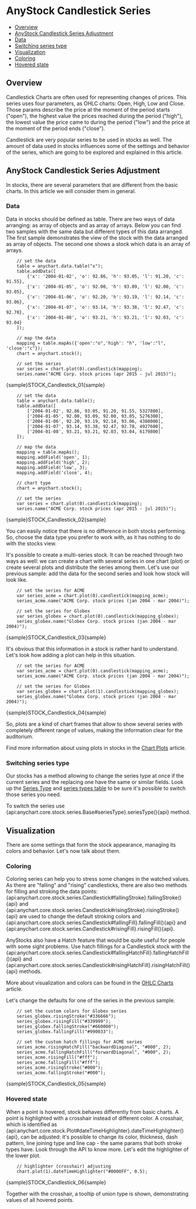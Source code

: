 # AnyStock Candlestick Series

* [Overview](#overview)
* [AnyStock Candlestick Series Adjustment](#anystock_candlestick_series_adjustment)
 * [Data](#data)
 * [Switching series type](#switching_series_type)
* [Visualization](#visualization)
 * [Coloring](#coloring)
 * [Hovered state](#hovered_state)

## Overview

Candlestick Charts are often used for representing changes of prices. This series uses four parameters, as OHLC charts: Open, High, Low and Close. Those params describe the price at the moment of the period starts ("open"), the highest value the prices reached during the period ("high"), the lowest value the price came to during the period ("low") and the price at the moment of the period ends ("close").

Candlestick are very popular series to be used in stocks as well. The amount of data used in stocks influences some of the settings and behavior of the series, which are going to be explored and explained in this article.

## AnyStock Candlestick Series Adjustment

In stocks, there are several parameters that are different from the basic charts. In this article we will consider them in general.

### Data

Data in stocks should be defined as table. There are two ways of data arranging: as array of objects and as array of arrays. Below you can find two samples with the same data but different types of this data arranged. The first sample demonstrates the view of the stock with the data arranged as array of objects. The second one shows a stock which data is an array of arrays.

```
	// set the data
    table = anychart.data.table("x");
    table.addData([
        {'x': '2004-01-02', 'o': 92.86, 'h': 93.05, 'l': 91.20, 'c': 91.55},
        {'x': '2004-01-05', 'o': 92.00, 'h': 93.09, 'l': 92.00, 'c': 93.05},
        {'x': '2004-01-06', 'o': 92.20, 'h': 93.19, 'l': 92.14, 'c': 93.06},
        {'x': '2004-01-07', 'o': 93.14, 'h': 93.38, 'l': 92.47, 'c': 92.78},
        {'x': '2004-01-08', 'o': 93.21, 'h': 93.21, 'l': 92.03, 'c': 93.04}
    ]);
  
    // map the data
    mapping = table.mapAs({'open':"o",'high': "h", 'low':"l", 'close':"c"});
    chart = anychart.stock();

    // set the series
    var series = chart.plot(0).candlestick(mapping);
    series.name("ACME Corp. stock prices (apr 2015 - jul 2015)");
```

{sample}STOCK\_Candlestick\_01{sample}

```
	// set the data
    table = anychart.data.table();
    table.addData([
        ['2004-01-02', 92.86, 93.05, 91.20, 91.55, 5327800],
        ['2004-01-05', 92.00, 93.09, 92.00, 93.05, 5276300],
        ['2004-01-06', 92.20, 93.19, 92.14, 93.06, 4380000],
        ['2004-01-07', 93.14, 93.38, 92.47, 92.78, 4927600],
        ['2004-01-08', 93.21, 93.21, 92.03, 93.04, 6179800]
    ]);
  
    // map the data
    mapping = table.mapAs();
    mapping.addField('open', 1);
    mapping.addField('high', 2);
    mapping.addField('low', 3);
    mapping.addField('close', 4);

    // chart type
    chart = anychart.stock();

    // set the series
    var series = chart.plot(0).candlestick(mapping);
    series.name("ACME Corp. stock prices (apr 2015 - jul 2015)");
```

{sample}STOCK\_Candlestick\_02{sample}

You can easily notice that there is no difference in both stocks performing. So, choose the data type you prefer to work with, as it has nothing to do with the stocks view.

It's possible to create a multi-series stock. It can be reached through two ways as well: we can create a chart with several series in one chart (plot) or create several plots and distribute the series among them. Let's use our previous sample: add the data for the second series and look how stock will look like.

```
    // set the series for ACME
    var series_acme = chart.plot(0).candlestick(mapping_acme);
    series_acme.name("ACME Corp. stock prices (jan 2004 - mar 2004)");

    // set the series for Globex
    var series_globex = chart.plot(0).candlestick(mapping_globex);
    series_globex.name("Globex Corp. stock prices (jan 2004 - mar 2004)");
```

{sample}STOCK\_Candlestick\_03{sample}

It's obvious that this information in a stock is rather hard to understand. Let's look how adding a plot can help in this situation.

```
    // set the series for ACME
    var series_acme = chart.plot(0).candlestick(mapping_acme);
    series_acme.name("ACME Corp. stock prices (jan 2004 - mar 2004)");

    // set the series for Globex
    var series_globex = chart.plot(1).candlestick(mapping_globex);
    series_globex.name("Globex Corp. stock prices (jan 2004 - mar 2004)");
```

{sample}STOCK\_Candlestick\_04{sample}

So, plots are a kind of chart frames that allow to show several series with completely different range of values, making the information clear for the auditorium.  

Find more information about using plots in stocks in the [Chart Plots](../Chart_Plots) article.


### Switching series type

Our stocks has a method allowing to change the series type at once if the current series and the replacing one have the same or similar fields. Look up the [Series Type](Series_Type) and [series types table](Supported_Series#list_of_supported_series) to be sure it's possible to switch those series you need.

To switch the series use {api:anychart.core.stock.series.Base#seriesType}.seriesType(){api} method.


## Visualization

There are some settings that form the stock appearance, managing its colors and behavior. Let's now talk about them.

### Coloring

Coloring series can help you to stress some changes in the watched values. As there are "falling" and "rising" candlesticks, there are also two methods for filling and stroking the data points: {api:anychart.core.stock.series.Candlestick#fallingStroke}.fallingStroke(){api} and {api:anychart.core.stock.series.Candlestick#risingStroke}.risingStroke(){api} are used to change the default stroking colors and {api:anychart.core.stock.series.Candlestick#fallingFill}.fallingFill(){api} and {api:anychart.core.stock.series.Candlestick#risingFill}.risingFill(){api}.

AnyStocks also have a Hatch feature that would be quite useful for people with some sight problems. Use hatch fillings for a Candlestick stock with the {api:anychart.core.stock.series.Candlestick#fallingHatchFill}.fallingHatchFill(){api} and {api:anychart.core.stock.series.Candlestick#risingHatchFill}.risingHatchFill(){api} methods.

More about visualization and colors can be found in the [OHLC Charts](../../Basic_Charts_Types/OHLC_Chart#visualization) article.

Let's change the defaults for one of the series in the previous sample.

```
	// set the custom colors for Globex series
    series_globex.risingStroke("#336666");
    series_globex.risingFill("#339999");
    series_globex.fallingStroke("#660000");
    series_globex.fallingFill("#990033");

    // set the custom hatch fillings for ACME series
    series_acme.risingHatchFill("backwardDiagonal", "#000", 2);
    series_acme.fallingHatchFill("forwardDiagonal", "#000", 2);
    series_acme.risingFill("#fff");
    series_acme.fallingFill("#fff");
    series_acme.risingStroke("#000");
    series_acme.fallingStroke("#000");
```

{sample}STOCK\_Candlestick\_05{sample}

### Hovered state

When a point is hovered, stock behaves differently from basic charts. A point is highlighted with a crosshair instead of different color. A crosshair, which is identified as {api:anychart.core.stock.Plot#dateTimeHighlighter}.dateTimeHighlighter(){api}, can be adjusted: it's possible to change its color, thickness, dash pattern, line joining type and line cap - the same params that both stroke types have. Look through the API to know more. Let's edit the highlighter of the lower plot.

```
	// highlighter (crosshair) adjusting
    chart.plot(1).dateTimeHighlighter("#0000FF", 0.5);
```

{sample}STOCK\_Candlestick\_06{sample}

Together with the crosshair, a tooltip of union type is shown, demonstrating values of all hovered points. 
